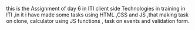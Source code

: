 this is the Assignment of day 6 in ITI client side Technologies in training in ITI ,in it i have made some tasks using HTML ,CSS and JS ,that making task on clone, calculator using JS functions , task on events and validation form.
